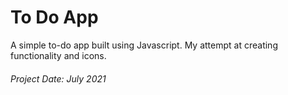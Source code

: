 # To Do App

A simple to-do app built using Javascript. My attempt at creating functionality and icons.

###### Project Date: July 2021
